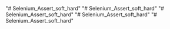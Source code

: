 "# Selenium_Assert_soft_hard" 
"# Selenium_Assert_soft_hard" 
"# Selenium_Assert_soft_hard" 
"# Selenium_Assert_soft_hard" 
"# Selenium_Assert_soft_hard" 
